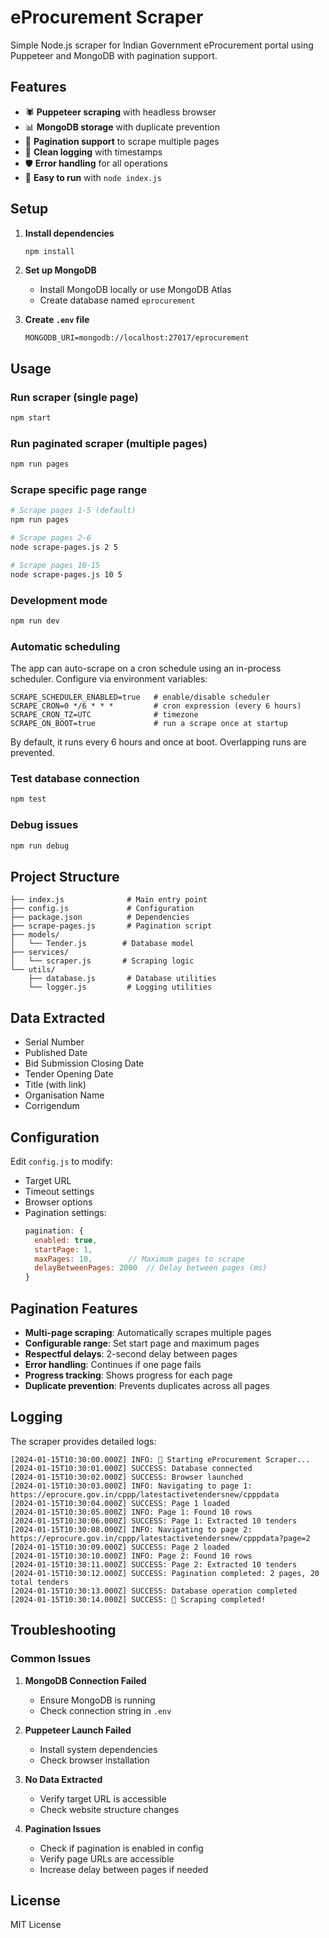 # eProcurement Scraper

Simple Node.js scraper for Indian Government eProcurement portal using Puppeteer and MongoDB with pagination support.

## Features

- 🕷️ **Puppeteer scraping** with headless browser
- 📊 **MongoDB storage** with duplicate prevention
- 📄 **Pagination support** to scrape multiple pages
- 📝 **Clean logging** with timestamps
- 🛡️ **Error handling** for all operations
- 🚀 **Easy to run** with `node index.js`

## Setup

1. **Install dependencies**

   ```bash
   npm install
   ```

2. **Set up MongoDB**

   - Install MongoDB locally or use MongoDB Atlas
   - Create database named `eprocurement`

3. **Create `.env` file**
   ```env
   MONGODB_URI=mongodb://localhost:27017/eprocurement
   ```

## Usage

### Run scraper (single page)

```bash
npm start
```

### Run paginated scraper (multiple pages)

```bash
npm run pages
```

### Scrape specific page range

```bash
# Scrape pages 1-5 (default)
npm run pages

# Scrape pages 2-6
node scrape-pages.js 2 5

# Scrape pages 10-15
node scrape-pages.js 10 5
```

### Development mode

```bash
npm run dev
```

### Automatic scheduling

The app can auto-scrape on a cron schedule using an in-process scheduler. Configure via environment variables:

```
SCRAPE_SCHEDULER_ENABLED=true   # enable/disable scheduler
SCRAPE_CRON=0 */6 * * *         # cron expression (every 6 hours)
SCRAPE_CRON_TZ=UTC              # timezone
SCRAPE_ON_BOOT=true             # run a scrape once at startup
```

By default, it runs every 6 hours and once at boot. Overlapping runs are prevented.

### Test database connection

```bash
npm test
```

### Debug issues

```bash
npm run debug
```

## Project Structure

```
├── index.js              # Main entry point
├── config.js             # Configuration
├── package.json          # Dependencies
├── scrape-pages.js       # Pagination script
├── models/
│   └── Tender.js        # Database model
├── services/
│   └── scraper.js       # Scraping logic
└── utils/
    ├── database.js       # Database utilities
    └── logger.js         # Logging utilities
```

## Data Extracted

- Serial Number
- Published Date
- Bid Submission Closing Date
- Tender Opening Date
- Title (with link)
- Organisation Name
- Corrigendum

## Configuration

Edit `config.js` to modify:

- Target URL
- Timeout settings
- Browser options
- Pagination settings:
  ```javascript
  pagination: {
    enabled: true,
    startPage: 1,
    maxPages: 10,        // Maximum pages to scrape
    delayBetweenPages: 2000  // Delay between pages (ms)
  }
  ```

## Pagination Features

- **Multi-page scraping**: Automatically scrapes multiple pages
- **Configurable range**: Set start page and maximum pages
- **Respectful delays**: 2-second delay between pages
- **Error handling**: Continues if one page fails
- **Progress tracking**: Shows progress for each page
- **Duplicate prevention**: Prevents duplicates across all pages

## Logging

The scraper provides detailed logs:

```
[2024-01-15T10:30:00.000Z] INFO: 🚀 Starting eProcurement Scraper...
[2024-01-15T10:30:01.000Z] SUCCESS: Database connected
[2024-01-15T10:30:02.000Z] SUCCESS: Browser launched
[2024-01-15T10:30:03.000Z] INFO: Navigating to page 1: https://eprocure.gov.in/cppp/latestactivetendersnew/cpppdata
[2024-01-15T10:30:04.000Z] SUCCESS: Page 1 loaded
[2024-01-15T10:30:05.000Z] INFO: Page 1: Found 10 rows
[2024-01-15T10:30:06.000Z] SUCCESS: Page 1: Extracted 10 tenders
[2024-01-15T10:30:08.000Z] INFO: Navigating to page 2: https://eprocure.gov.in/cppp/latestactivetendersnew/cpppdata?page=2
[2024-01-15T10:30:09.000Z] SUCCESS: Page 2 loaded
[2024-01-15T10:30:10.000Z] INFO: Page 2: Found 10 rows
[2024-01-15T10:30:11.000Z] SUCCESS: Page 2: Extracted 10 tenders
[2024-01-15T10:30:12.000Z] SUCCESS: Pagination completed: 2 pages, 20 total tenders
[2024-01-15T10:30:13.000Z] SUCCESS: Database operation completed
[2024-01-15T10:30:14.000Z] SUCCESS: 🎉 Scraping completed!
```

## Troubleshooting

### Common Issues

1. **MongoDB Connection Failed**

   - Ensure MongoDB is running
   - Check connection string in `.env`

2. **Puppeteer Launch Failed**

   - Install system dependencies
   - Check browser installation

3. **No Data Extracted**

   - Verify target URL is accessible
   - Check website structure changes

4. **Pagination Issues**
   - Check if pagination is enabled in config
   - Verify page URLs are accessible
   - Increase delay between pages if needed

## License

MIT License
